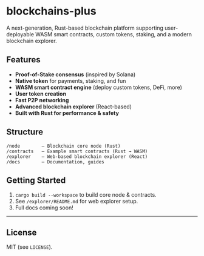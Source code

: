# blockchains-plus

A next-generation, Rust-based blockchain platform supporting user-deployable WASM smart contracts, custom tokens, staking, and a modern blockchain explorer.

## Features

- **Proof-of-Stake consensus** (inspired by Solana)
- **Native token** for payments, staking, and fun
- **WASM smart contract engine** (deploy custom tokens, DeFi, more)
- **User token creation**
- **Fast P2P networking**
- **Advanced blockchain explorer** (React-based)
- **Built with Rust for performance & safety**

## Structure

```
/node        — Blockchain core node (Rust)
/contracts   — Example smart contracts (Rust → WASM)
/explorer    — Web-based blockchain explorer (React)
/docs        — Documentation, guides
```

## Getting Started

1. `cargo build --workspace` to build core node & contracts.
2. See `/explorer/README.md` for web explorer setup.
3. Full docs coming soon!

---

## License

MIT (see `LICENSE`).